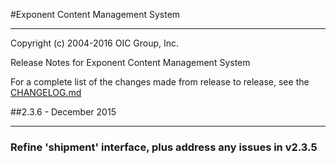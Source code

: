 #Exponent Content Management System

----------

Copyright (c) 2004-2016 OIC Group, Inc.

Release Notes for Exponent Content Management System

For a complete list of the changes made from release to release, see the [CHANGELOG.md](CHANGELOG.md)

##2.3.6 - December 2015

----------

### Refine 'shipment' interface, plus address any issues in v2.3.5